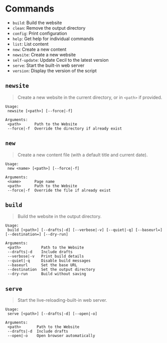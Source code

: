 <!--
description: "List of available commands."
repository: https://github.com/Cecilapp/Cecil/edit/master/docs/
file: 5.Commands.md
next: publish
-->

# Commands

- `build`: Build the website
- `clean`: Remove the output directory
- `config`: Print configuration
- `help`: Get help for individual commands
- `list`: List content
- `new`: Create a new content
- `newsite`: Create a new website
- `self-update`: Update Cecil to the latest version
- `serve`: Start the built-in web server
- `version`: Display the version of the script

## `newsite`

> Create a new website in the current directory, or in `<path>` if provided.

```
Usage:
 newsite [<path>] [--force|-f]

Arguments:
 <path>      Path to the Website
 --force|-f  Override the directory if already exist
```

## `new`

> Create a new content file (with a default title and current date).

```
Usage:
 new <name> [<path>] [--force|-f]

Arguments:
 <name>      Page name
 <path>      Path to the Website
 --force|-f  Override the file if already exist
```

## `build`

> Build the website in the output directory.

```
Usage:
 build [<path>] [--drafts|-d] [--verbose|-v] [--quiet|-q] [--baseurl=] [--destination=] [--dry-run]

Arguments:
 <path>         Path to the Website
 --drafts|-d    Include drafts
 --verbose|-v   Print build details
 --quiet|-q     Disable build messages
 --baseurl      Set the base URL
 --destination  Set the output directory
 --dry-run      Build without saving
```

## `serve`

> Start the live-reloading-built-in web server.

```
Usage:
 serve [<path>] [--drafts|-d] [--open|-o]

Arguments:
 <path>       Path to the Website
 --drafts|-d  Include drafts
 --open|-o    Open browser automatically
```
